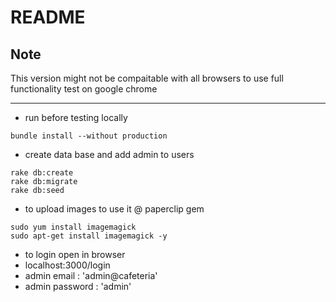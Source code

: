 # README #

## Note ##

This version might not be compaitable with all browsers to use full functionality test on google chrome

---

* run before testing locally 
```
bundle install --without production
```

* create data base and add admin to users 
```
rake db:create
rake db:migrate
rake db:seed
```

* to upload images to use it @ paperclip gem
```
sudo yum install imagemagick
sudo apt-get install imagemagick -y
```

* to login open in browser
* localhost:3000/login
* admin email : 'admin@cafeteria'
* admin password : 'admin'
